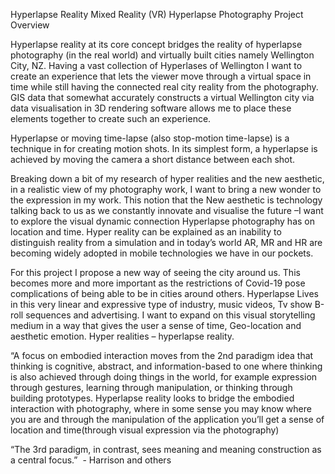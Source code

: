 Hyperlapse Reality
Mixed Reality (VR) Hyperlapse Photography
Project Overview

Hyperlapse reality at its core concept bridges the reality of hyperlapse photography (in the real world) and virtually built cities namely Wellington City, NZ. Having a vast collection of Hyperlases of Wellington I want to create an experience that lets the viewer move through a virtual space in time while still having the connected real city reality from the photography. GIS data that somewhat accurately constructs a virtual Wellington city via data visualisation in 3D rendering software allows me to place these elements together to create such an experience.

Hyperlapse or moving time-lapse (also stop-motion time-lapse) is a technique in for creating motion shots. In its simplest form, a hyperlapse is achieved by moving the camera a short distance between each shot.




Breaking down a bit of my research of hyper realities and the new aesthetic, in a realistic view of my photography work, I want to bring a new wonder to the expression in my work. This notion that the New aesthetic is technology talking back to us as we constantly innovate and visualise the future –I want to explore the visual dynamic connection Hyperlapse photography has on location and time. Hyper reality can be explained as an inability to distinguish reality from a simulation and in today’s world AR, MR and HR are becoming widely adopted in mobile technologies we have in our pockets.


For this project I propose a new way of seeing the city around us. This becomes more and more important as the restrictions of Covid-19 pose complications of being able to be in cities around others. Hyperlapse Lives in this very linear and expressive type of industry, music videos, Tv show B-roll sequences and advertising. I want to expand on this visual storytelling medium in a way that gives the user a sense of time, Geo-location and aesthetic emotion. Hyper realities – hyperlapse reality.

“A focus on embodied interaction moves from the 2nd paradigm idea that thinking is cognitive, abstract, and information-based to one where thinking is also achieved through doing things in the world, for example expression through gestures, learning through manipulation, or thinking through building prototypes. Hyperlapse reality looks to bridge the embodied interaction with photography, where in some sense you may know where you are and through the manipulation of the application you’ll get a sense of location and time(through visual expression via the photography)

“The 3rd paradigm, in contrast, sees meaning and meaning construction as a central focus.”
‍
      - Harrison and others
